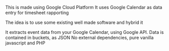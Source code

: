 This is made using Google Cloud Platform
It uses Google Calendar as data entry for timesheet rapporting

The idea is to use some existing well made software and hybrid it

It extracts event data from your Google Calendar, using Google API.
Data is contained in buckets, as JSON 
No external dependencies, pure vanilla javascript and PHP
